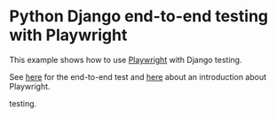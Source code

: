# Python Django end-to-end testing with Playwright

This example shows how to use [Playwright](https://github.com/microsoft/playwright) with Django testing.

See [here](https://github.com/mxschmitt/python-django-playwright/blob/master/test_login.py) for the end-to-end test and [here](https://devblogs.microsoft.com/python/announcing-playwright-for-python-reliable-end-to-end-testing-for-the-web/) about an introduction about Playwright.

testing.